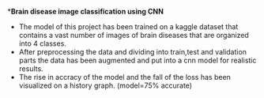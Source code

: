 ***Brain disease image classification using CNN** 
- The model of this project has been trained on a kaggle dataset that contains a vast number of images of brain diseases that are organized into 4 classes.
- After preprocessing the data and dividing into train,test and validation parts the data has been augmented and put into a cnn model for realistic results.
- The rise in accracy of the model and the fall of the loss has been visualized on a history graph. (model=75% accurate)

